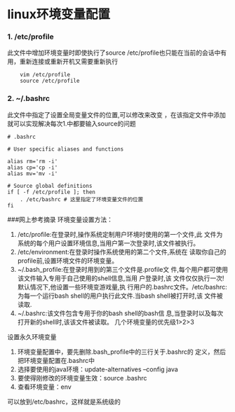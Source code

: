 # linux环境变量配置
### 1. /etc/profile 
此文件中增加环境变量时即使执行了source /etc/profile也只能在当前的会话中有用，重新连接或重新开机又需要重新执行
```
    vim /etc/profile
    source /etc/profile
```
### 2. ~/.bashrc
此文件中指定了设置全局变量文件的位置,可以修改来改变
，在该指定文件中添加就可以实现解决每次1.中都要输入source的问题
```
# .bashrc

# User specific aliases and functions

alias rm='rm -i'
alias cp='cp -i'
alias mv='mv -i'

# Source global definitions
if [ -f /etc/profile ]; then
	. /etc/bashrc # 这里指定了环境变量文件的位置
fi
```


###网上参考摘录
环境变量设置方法：
1. /etc/profile:在登录时,操作系统定制用户环境时使用的第一个文件,此 文件为系统的每个用户设置环境信息,当用户第一次登录时,该文件被执行。
2. /etc/environment:在登录时操作系统使用的第二个文件,系统在 读取你自己的profile前,设置环境文件的环境变量。
3. ~/.bash_profile:在登录时用到的第三个文件是.profile文 件,每个用户都可使用该文件输入专用于自己使用的shell信息,当用 户登录时,该 文件仅仅执行一次!默认情况下,他设置一些环境变游戏量,执 行用户的.bashrc文件。/etc/bashrc:为每一个运行bash shell的用户执行此文件.当bash shell被打开时,该 文件被读取.
4. ~/.bashrc:该文件包含专用于你的bash shell的bash信 息,当登录时以及每次打开新的shell时,该该文件被读取。
几个环境变量的优先级1>2>3

设置永久环境变量

1. 环境变量配置中，要先删除.bash_profile中的三行关于.bashrc的 定义，然后把环境变量配置在.bashrc中
2. 选择要使用的java环境：update-alternatives –config java
3. 要使得刚修改的环境变量生效：source .bashrc
4. 查看环境变量：env

可以放到/etc/bashrc，这样就是系统级的
 
 
 
 
 
 
 
 
 
 
 
 
 
 
 
 
 
 
 
 
